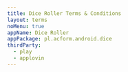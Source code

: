 ```yaml
---
title: Dice Roller Terms & Conditions
layout: terms
noMenu: true
appName: Dice Roller
appPackage: pl.acform.android.dice
thirdParty:
  - play
  - applovin
---
```

